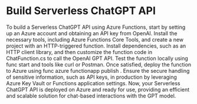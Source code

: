 # Build Serverless ChatGPT API

To build a Serverless ChatGPT API using Azure Functions, start by setting up an Azure account and obtaining an API key from OpenAI. Install the necessary tools, including Azure Functions Core Tools, and create a new project with an HTTP-triggered function. Install dependencies, such as an HTTP client library, and then customize the function code in ChatFunction.cs to call the OpenAI GPT API. Test the function locally using func start and tools like curl or Postman. Once satisfied, deploy the function to Azure using func azure functionapp publish . Ensure the secure handling of sensitive information, such as API keys, in production by leveraging Azure Key Vault or Functions application settings. Now, your Serverless ChatGPT API is deployed on Azure and ready for use, providing an efficient and scalable solution for chat-based interactions with the GPT model.
